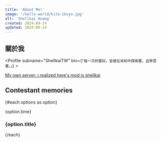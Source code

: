 ```yaml
---
title: 'About Me!'
image: '/hello-world/kita-ikuyo.jpg'
alt: 'Shellkai Huang'
created: 2024-09-14
updated: 2024-09-14
---
```

<script lang="ts">
  
import Profile from '$lib/components/extra/profile.svelte';
// pnpm install svelte-vertical-timeline
import {
	Timeline,
	TimelineItem,
	TimelineSeparator,
	TimelineDot,
	TimelineConnector,
	TimelineContent,
	TimelineOppositeContent
  } from 'svelte-vertical-timeline';
  const options = [
	{ title: '第 53 屆全國技能競賽分區北區賽 39 資訊與網路技術 佳作', time: '2023' },
	{ title: '桃園國際新創機器人節 (TIRT) T1 智能賽車組 & 機器人划龍舟組', time: '2023' },
	{ title: '第 54 屆全國技能競賽分區北區賽 39 資訊與網路技術 金牌 (第一名)', time: '2024' },
	{ title: '第 54 屆全國技能競賽全國賽 39 資訊與網路技術 銅牌 (第三名)', time: '2024' }
	];
</script>

## 關於我

<Profile subname="ShellkaiTW" bio={`「每一次的嘗試，皆是在未知中探索著，且學習著。」`} >

<div class="flex flex-col md:flex-row gap-4 mt-4">
<a href="https://bit.ly/shellkai" rel="noopener external" target="_blank" class="group flex-1 relative overflow-hidden btn btn-block normal-case border-none no-underline bg-[#5865f2] hover:bg-[#7983f5]">
  <span class="i-simple-icons-discord absolute w-16 h-16 right-10 opacity-20 fill-white transform-gpu transition-transform ease-in-out duration-500 group-hover:scale-125" />
  <span class="z-10 !text-white">My own server: i realized here's mod is shellkai</span>
</a>
</div>
</Profile>

## Contestant memories
<Timeline position="alternate">
	{#each options as option}
		<TimelineItem>
			<TimelineOppositeContent slot="opposite-content">
				<p>{option.time}</p>
			</TimelineOppositeContent>
			<TimelineSeparator>
				<TimelineDot style={'background-color: #7CD5E2;'}/>
				<TimelineConnector />
			</TimelineSeparator>
			<TimelineContent>
				<h3>{option.title}</h3>
			</TimelineContent>
		</TimelineItem>
	{/each}
</Timeline>